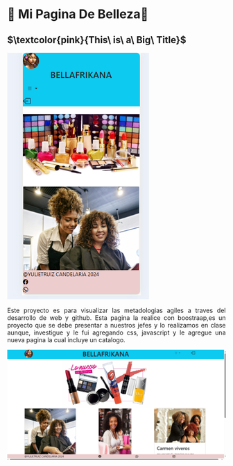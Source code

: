 # 🌟 **Mi Pagina De Belleza**🌟
 ## $\textcolor{pink}{This\ is\ a\ Big\ Title}$

![alt text](image-1.png)  

<div style= "text-align: justify";>
Este proyecto es para visualizar las metadologias agiles a traves del desarrollo de web y github.
Esta pagina la realice con boostraap,es un proyecto que se debe presentar a nuestros jefes  y lo realizamos en clase aunque, investigue y le fui agregando css, javascript y le agregue una nueva pagina la cual incluye un catalogo.

![alt text](image.png)
